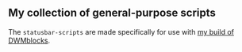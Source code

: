 ## My collection of general-purpose scripts

The `statusbar-scripts` are made specifically for use with [my build of DWMblocks](https://github.com/Zsargul/dwmblocks).
